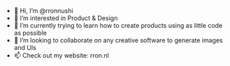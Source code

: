 - 👋 Hi, I’m @rronnushi
- 👀 I’m interested in Product & Design
- 🌱 I’m currently trying to learn how to create products using as little code as possible
- 💞️ I’m looking to collaborate on any creative software to generate images and UIs
- 📫 Check out my website: rron.nl
